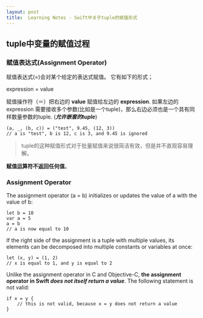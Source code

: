 ```yaml
---
layout: post
title:  Learning Notes - Swift中关于tuple的赋值形式
---
```


## tuple中变量的赋值过程

### 赋值表达式(Assignment Operator)
赋值表达式(=)会对某个给定的表达式赋值。 它有如下的形式；

expression = value

赋值操作符（＝）把右边的 **value** 赋值给左边的 **expression**. 如果左边的expression 需要接收多个参数(比如是一个tuple)，那么右边必须也是一个具有同样数量参数的tuple. (***允许嵌套的tuple***)


```
(a, _, (b, c)) = ("test", 9.45, (12, 3))
// a is "test", b is 12, c is 3, and 9.45 is ignored
```
> tuple的这种赋值形式对于批量赋值来说很简洁有效，但是并不直观容易理解。

**赋值运算符不返回任何值**。

### Assignment Operator
The assignment operator (a = b) initializes or updates the value of a with the value of b:


```
let b = 10
var a = 5
a = b
// a is now equal to 10
```

If the right side of the assignment is a tuple with multiple values, its elements can be decomposed into multiple constants or variables at once:

```
let (x, y) = (1, 2)
// x is equal to 1, and y is equal to 2
```

Unlike the assignment operator in C and Objective-C, **the assignment operator in Swift *does not itself return a value***. The following statement is not valid:


```
if x = y {
    // this is not valid, because x = y does not return a value
}
```


